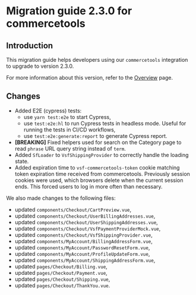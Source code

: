 # Migration guide 2.3.0 for commercetools

## Introduction

This migration guide helps developers using our `commercetools` integration to upgrade to version 2.3.0.

For more information about this version, refer to the [Overview](./overview.md) page.

## Changes


- Added E2E (cypress) tests:
  - use `yarn test:e2e` to start Cypress,
  - use `test:e2e:hl` to run Cypress tests in headless mode. Useful for running the tests in CI/CD workflows,
  - use `test:e2e:generate:report` to generate Cypress report.
- **[BREAKING]** Fixed helpers used for search on the Category page to read `phrase` URL query string instead of `term`.
- Added `SfLoader` to `VsfShippingProvider` to correctly handle the loading state.
- Added expiration time to `vsf-commercetools-token` cookie matching token expiration time received from commercetools. Previously session cookies were used, which browsers delete when the current session ends. This forced users to log in more often than necessary.

We also made changes to the following files:
- updated `components/Checkout/CartPreview.vue`,
- updated `components/Checkout/UserBillingAddresses.vue`,
- updated `components/Checkout/UserShippingAddresses.vue`,
- updated `components/Checkout/VsfPaymentProviderMock.vue`,
- updated `components/Checkout/VsfShippingProvider.vue`,
- updated `components/MyAccount/BillingAddressForm.vue`,
- updated `components/MyAccount/PasswordResetForm.vue`,
- updated `components/MyAccount/ProfileUpdateForm.vue`,
- updated `components/MyAccount/ShippingAddressForm.vue`,
- updated `pages/Checkout/Billing.vue`,
- updated `pages/Checkout/Payment.vue`,
- updated `pages/Checkout/Shipping.vue`,
- updated `pages/Checkout/ThankYou.vue`.
